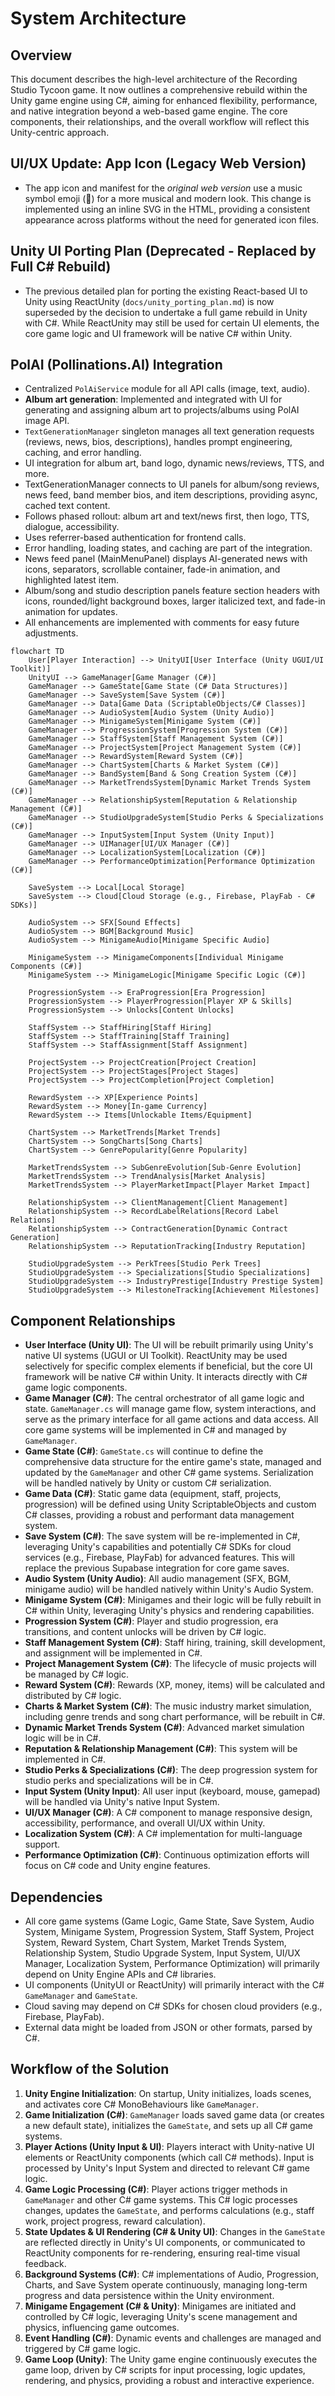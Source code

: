# System Architecture

## Overview
This document describes the high-level architecture of the Recording Studio Tycoon game. It now outlines a comprehensive rebuild within the Unity game engine using C#, aiming for enhanced flexibility, performance, and native integration beyond a web-based game engine. The core components, their relationships, and the overall workflow will reflect this Unity-centric approach.

## UI/UX Update: App Icon (Legacy Web Version)

- The app icon and manifest for the *original web version* use a music symbol emoji (🎵) for a more musical and modern look. This change is implemented using an inline SVG in the HTML, providing a consistent appearance across platforms without the need for generated icon files.

## Unity UI Porting Plan (Deprecated - Replaced by Full C# Rebuild)

- The previous detailed plan for porting the existing React-based UI to Unity using ReactUnity (`docs/unity_porting_plan.md`) is now superseded by the decision to undertake a full game rebuild in Unity with C#. While ReactUnity may still be used for certain UI elements, the core game logic and UI framework will be native C# within Unity.

## PolAI (Pollinations.AI) Integration
- Centralized `PolAiService` module for all API calls (image, text, audio).
- **Album art generation**: Implemented and integrated with UI for generating and assigning album art to projects/albums using PolAI image API.
- `TextGenerationManager` singleton manages all text generation requests (reviews, news, bios, descriptions), handles prompt engineering, caching, and error handling.
- UI integration for album art, band logo, dynamic news/reviews, TTS, and more.
- TextGenerationManager connects to UI panels for album/song reviews, news feed, band member bios, and item descriptions, providing async, cached text content.
- Follows phased rollout: album art and text/news first, then logo, TTS, dialogue, accessibility.
- Uses referrer-based authentication for frontend calls.
- Error handling, loading states, and caching are part of the integration.
- News feed panel (MainMenuPanel) displays AI-generated news with icons, separators, scrollable container, fade-in animation, and highlighted latest item.
- Album/song and studio description panels feature section headers with icons, rounded/light background boxes, larger italicized text, and fade-in animation for updates.
- All enhancements are implemented with comments for easy future adjustments.

```mermaid
flowchart TD
    User[Player Interaction] --> UnityUI[User Interface (Unity UGUI/UI Toolkit)]
    UnityUI --> GameManager[Game Manager (C#)]
    GameManager --> GameState[Game State (C# Data Structures)]
    GameManager --> SaveSystem[Save System (C#)]
    GameManager --> Data[Game Data (ScriptableObjects/C# Classes)]
    GameManager --> AudioSystem[Audio System (Unity Audio)]
    GameManager --> MinigameSystem[Minigame System (C#)]
    GameManager --> ProgressionSystem[Progression System (C#)]
    GameManager --> StaffSystem[Staff Management System (C#)]
    GameManager --> ProjectSystem[Project Management System (C#)]
    GameManager --> RewardSystem[Reward System (C#)]
    GameManager --> ChartSystem[Charts & Market System (C#)]
    GameManager --> BandSystem[Band & Song Creation System (C#)]
    GameManager --> MarketTrendsSystem[Dynamic Market Trends System (C#)]
    GameManager --> RelationshipSystem[Reputation & Relationship Management (C#)]
    GameManager --> StudioUpgradeSystem[Studio Perks & Specializations (C#)]
    GameManager --> InputSystem[Input System (Unity Input)]
    GameManager --> UIManager[UI/UX Manager (C#)]
    GameManager --> LocalizationSystem[Localization (C#)]
    GameManager --> PerformanceOptimization[Performance Optimization (C#)]

    SaveSystem --> Local[Local Storage]
    SaveSystem --> Cloud[Cloud Storage (e.g., Firebase, PlayFab - C# SDKs)]

    AudioSystem --> SFX[Sound Effects]
    AudioSystem --> BGM[Background Music]
    AudioSystem --> MinigameAudio[Minigame Specific Audio]

    MinigameSystem --> MinigameComponents[Individual Minigame Components (C#)]
    MinigameSystem --> MinigameLogic[Minigame Specific Logic (C#)]

    ProgressionSystem --> EraProgression[Era Progression]
    ProgressionSystem --> PlayerProgression[Player XP & Skills]
    ProgressionSystem --> Unlocks[Content Unlocks]

    StaffSystem --> StaffHiring[Staff Hiring]
    StaffSystem --> StaffTraining[Staff Training]
    StaffSystem --> StaffAssignment[Staff Assignment]

    ProjectSystem --> ProjectCreation[Project Creation]
    ProjectSystem --> ProjectStages[Project Stages]
    ProjectSystem --> ProjectCompletion[Project Completion]

    RewardSystem --> XP[Experience Points]
    RewardSystem --> Money[In-game Currency]
    RewardSystem --> Items[Unlockable Items/Equipment]

    ChartSystem --> MarketTrends[Market Trends]
    ChartSystem --> SongCharts[Song Charts]
    ChartSystem --> GenrePopularity[Genre Popularity]

    MarketTrendsSystem --> SubGenreEvolution[Sub-Genre Evolution]
    MarketTrendsSystem --> TrendAnalysis[Market Analysis]
    MarketTrendsSystem --> PlayerMarketImpact[Player Market Impact]

    RelationshipSystem --> ClientManagement[Client Management]
    RelationshipSystem --> RecordLabelRelations[Record Label Relations]
    RelationshipSystem --> ContractGeneration[Dynamic Contract Generation]
    RelationshipSystem --> ReputationTracking[Industry Reputation]

    StudioUpgradeSystem --> PerkTrees[Studio Perk Trees]
    StudioUpgradeSystem --> Specializations[Studio Specializations]
    StudioUpgradeSystem --> IndustryPrestige[Industry Prestige System]
    StudioUpgradeSystem --> MilestoneTracking[Achievement Milestones]
```

## Component Relationships
- **User Interface (Unity UI)**: The UI will be rebuilt primarily using Unity's native UI systems (UGUI or UI Toolkit). ReactUnity may be used selectively for specific complex elements if beneficial, but the core UI framework will be native C# within Unity. It interacts directly with C# game logic components.
- **Game Manager (C#)**: The central orchestrator of all game logic and state. `GameManager.cs` will manage game flow, system interactions, and serve as the primary interface for all game actions and data access. All core game systems will be implemented in C# and managed by `GameManager`.
- **Game State (C#)**: `GameState.cs` will continue to define the comprehensive data structure for the entire game's state, managed and updated by the `GameManager` and other C# game systems. Serialization will be handled natively by Unity or custom C# serialization.
- **Game Data (C#)**: Static game data (equipment, staff, projects, progression) will be defined using Unity ScriptableObjects and custom C# classes, providing a robust and performant data management system.
- **Save System (C#)**: The save system will be re-implemented in C#, leveraging Unity's capabilities and potentially C# SDKs for cloud services (e.g., Firebase, PlayFab) for advanced features. This will replace the previous Supabase integration for core game saves.
- **Audio System (Unity Audio)**: All audio management (SFX, BGM, minigame audio) will be handled natively within Unity's Audio System.
- **Minigame System (C#)**: Minigames and their logic will be fully rebuilt in C# within Unity, leveraging Unity's physics and rendering capabilities.
- **Progression System (C#)**: Player and studio progression, era transitions, and content unlocks will be driven by C# logic.
- **Staff Management System (C#)**: Staff hiring, training, skill development, and assignment will be implemented in C#.
- **Project Management System (C#)**: The lifecycle of music projects will be managed by C# logic.
- **Reward System (C#)**: Rewards (XP, money, items) will be calculated and distributed by C# logic.
- **Charts & Market System (C#)**: The music industry market simulation, including genre trends and song chart performance, will be rebuilt in C#.
- **Dynamic Market Trends System (C#)**: Advanced market simulation logic will be in C#.
- **Reputation & Relationship Management (C#)**: This system will be implemented in C#.
- **Studio Perks & Specializations (C#)**: The deep progression system for studio perks and specializations will be in C#.
- **Input System (Unity Input)**: All user input (keyboard, mouse, gamepad) will be handled via Unity's native Input System.
- **UI/UX Manager (C#)**: A C# component to manage responsive design, accessibility, performance, and overall UI/UX within Unity.
- **Localization System (C#)**: A C# implementation for multi-language support.
- **Performance Optimization (C#)**: Continuous optimization efforts will focus on C# code and Unity engine features.

## Dependencies
- All core game systems (Game Logic, Game State, Save System, Audio System, Minigame System, Progression System, Staff System, Project System, Reward System, Chart System, Market Trends System, Relationship System, Studio Upgrade System, Input System, UI/UX Manager, Localization System, Performance Optimization) will primarily depend on Unity Engine APIs and C# libraries.
- UI components (UnityUI or ReactUnity) will primarily interact with the C# `GameManager` and `GameState`.
- Cloud saving may depend on C# SDKs for chosen cloud providers (e.g., Firebase, PlayFab).
- External data might be loaded from JSON or other formats, parsed by C#.

## Workflow of the Solution
1. **Unity Engine Initialization**: On startup, Unity initializes, loads scenes, and activates core C# MonoBehaviours like `GameManager`.
2. **Game Initialization (C#)**: `GameManager` loads saved game data (or creates a new default state), initializes the `GameState`, and sets up all C# game systems.
3. **Player Actions (Unity Input & UI)**: Players interact with Unity-native UI elements or ReactUnity components (which call C# methods). Input is processed by Unity's Input System and directed to relevant C# game logic.
4. **Game Logic Processing (C#)**: Player actions trigger methods in `GameManager` and other C# game systems. This C# logic processes changes, updates the `GameState`, and performs calculations (e.g., staff work, project progress, reward calculation).
5. **State Updates & UI Rendering (C# & Unity UI)**: Changes in the `GameState` are reflected directly in Unity's UI components, or communicated to ReactUnity components for re-rendering, ensuring real-time visual feedback.
6. **Background Systems (C#)**: C# implementations of Audio, Progression, Charts, and Save System operate continuously, managing long-term progress and data persistence within the Unity environment.
7. **Minigame Engagement (C# & Unity)**: Minigames are initiated and controlled by C# logic, leveraging Unity's scene management and physics, influencing game outcomes.
8. **Event Handling (C#)**: Dynamic events and challenges are managed and triggered by C# game logic.
9. **Game Loop (Unity)**: The Unity game engine continuously executes the game loop, driven by C# scripts for input processing, logic updates, rendering, and physics, providing a robust and interactive experience.
